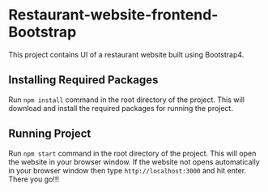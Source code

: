 # Restaurant-website-frontend-Bootstrap

 This project contains UI of a restaurant website built using Bootstrap4.
 
 ## Installing Required Packages
 Run `npm install` command in the root directory of the project. This will download and install the required packages for
 running the project.
 
 ## Running Project
 Run `npm start` command in the root directory of the project. This will open the website in your browser window. If the website not opens 
 automatically in your browser window then type `http://localhost:3000` and hit enter. There you go!!!
